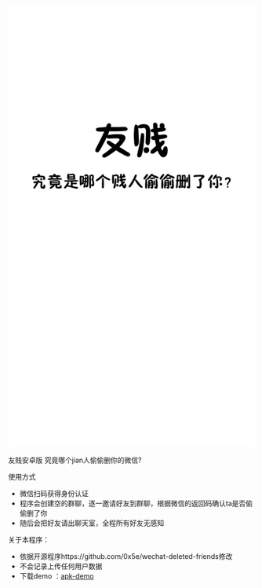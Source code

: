 ![image](https://github.com/diaochunmeng/iFriendIdentification/blob/master/demo/launch.png)


友贱安卓版 究竟哪个jian人偷偷删你的微信?

使用方式
* 微信扫码获得身份认证
* 程序会创建空的群聊，逐一邀请好友到群聊，根据微信的返回码确认ta是否偷偷删了你
* 随后会把好友请出聊天室，全程所有好友无感知


关于本程序：
* 依据开源程序https://github.com/0x5e/wechat-deleted-friends修改
* 不会记录上传任何用户数据
* 下载demo ：[apk-demo](https://github.com/diaochunmeng/iFriendIdentification/blob/master/demo/友贱.png) 